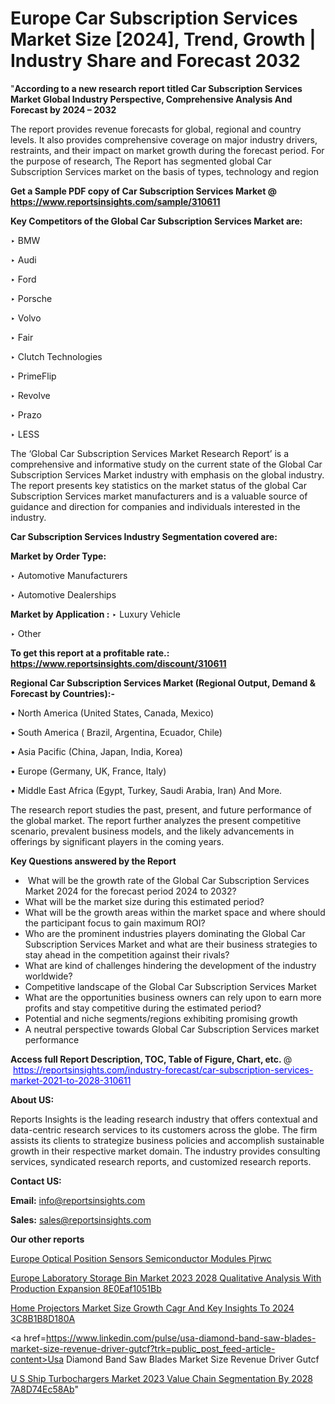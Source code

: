 # Europe Car Subscription Services Market Size [2024], Trend, Growth | Industry Share and Forecast 2032

"<strong>According to a new research report titled Car Subscription Services Market Global Industry Perspective, Comprehensive Analysis And Forecast by 2024 – 2032</strong>

The report provides revenue forecasts for global, regional and country levels. It also provides comprehensive coverage on major industry drivers, restraints, and their impact on market growth during the forecast period. For the purpose of research, The Report has segmented global Car Subscription Services market on the basis of types, technology and region

<strong>Get a Sample PDF copy of Car Subscription Services Market </strong><strong>@<a href=https://www.reportsinsights.com/sample/310611 style=color:#0000ff;> https://www.reportsinsights.com/sample/310611</a></strong></font>

<strong>Key Competitors of the Global Car Subscription Services Market are:</strong>

‣ BMW

‣ Audi

‣ Ford

‣ Porsche

‣ Volvo

‣ Fair

‣ Clutch Technologies

‣ PrimeFlip

‣ Revolve

‣ Prazo

‣ LESS

The ‘Global Car Subscription Services Market Research Report’ is a comprehensive and informative study on the current state of the Global Car Subscription Services Market industry with emphasis on the global industry. The report presents key statistics on the market status of the global Car Subscription Services market manufacturers and is a valuable source of guidance and direction for companies and individuals interested in the industry.

<strong>Car Subscription Services Industry Segmentation covered are:</strong>

<strong>Market by Order Type: </strong>

‣ Automotive Manufacturers

‣ Automotive Dealerships

<strong>Market by Application :</strong>
 ‣ Luxury Vehicle

‣ Other

<strong>To get this report at a profitable rate.: <a href=https://www.reportsinsights.com/discount/310611 style=color:#0000ff;>https://www.reportsinsights.com/discount/310611</a></strong></font>

<strong>Regional Car Subscription Services Market (Regional Output, Demand &amp; Forecast by Countries):-</strong>

• North America (United States, Canada, Mexico)

• South America ( Brazil, Argentina, Ecuador, Chile)

• Asia Pacific (China, Japan, India, Korea)

• Europe (Germany, UK, France, Italy)

• Middle East Africa (Egypt, Turkey, Saudi Arabia, Iran) And More.

The research report studies the past, present, and future performance of the global market. The report further analyzes the present competitive scenario, prevalent business models, and the likely advancements in offerings by significant players in the coming years.

<strong>Key Questions answered by the Report</strong>
<ul>
  <li> What will be the growth rate of the Global Car Subscription Services Market 2024 for the forecast period 2024 to 2032?</li>
  <li>What will be the market size during this estimated period?</li>
  <li>What will be the growth areas within the market space and where should the participant focus to gain maximum ROI?</li>
  <li>Who are the prominent industries players dominating the Global Car Subscription Services Market and what are their business strategies to stay ahead in the competition against their rivals?</li>
  <li>What are kind of challenges hindering the development of the industry worldwide?</li>
  <li>Competitive landscape of the Global Car Subscription Services Market</li>
  <li>What are the opportunities business owners can rely upon to earn more profits and stay competitive during the estimated period?</li>
  <li>Potential and niche segments/regions exhibiting promising growth</li>
  <li>A neutral perspective towards Global Car Subscription Services market performance</li>
</ul>
<strong>Access full Report Description, TOC, Table of Figure, Chart, etc. </strong>@  <a href=https://reportsinsights.com/industry-forecast/car-subscription-services-market-2021-to-2028-310611 style=color:#0000ff;>https://reportsinsights.com/industry-forecast/car-subscription-services-market-2021-to-2028-310611</a></font>

<strong><strong>About US</strong>:</strong>

Reports Insights is the leading research industry that offers contextual and data-centric research services to its customers across the globe. The firm assists its clients to strategize business policies and accomplish sustainable growth in their respective market domain. The industry provides consulting services, syndicated research reports, and customized research reports.

<strong>Contact US:</strong>

<p class=""""><b>Email:</b> <a href=mailto:info@reportsinsights.com>info@reportsinsights.com</a></p>
<p class=""""><b>Sales:</b> <a href=mailto:sales@reportsinsights.com>sales@reportsinsights.com</a></p>

<strong>Our other reports</strong>

<a href=https://www.linkedin.com/pulse/europe-optical-position-sensors-semiconductor-modules-pjrwc/>Europe Optical Position Sensors Semiconductor Modules Pjrwc</a>

<a href=https://medium.com/@gd336335/europe-laboratory-storage-bin-market-2023-2028-qualitative-analysis-with-production-expansion-8e0eaf1051bb>Europe Laboratory Storage Bin Market 2023 2028 Qualitative Analysis With Production Expansion 8E0Eaf1051Bb</a>

<a href=https://medium.com/@anjalimore4366343/home-projectors-market-size-growth-cagr-and-key-insights-to-2024-3c8b1b8d180a>Home Projectors Market Size Growth Cagr And Key Insights To 2024 3C8B1B8D180A</a>

<a href=https://www.linkedin.com/pulse/usa-diamond-band-saw-blades-market-size-revenue-driver-gutcf?trk=public_post_feed-article-content>Usa Diamond Band Saw Blades Market Size Revenue Driver Gutcf</a>

<a href=https://medium.com/@swatiga40/u-s-ship-turbochargers-market-2023-value-chain-segmentation-by-2028-7a8d74ec58ab>U S Ship Turbochargers Market 2023 Value Chain Segmentation By 2028 7A8D74Ec58Ab</a>"
